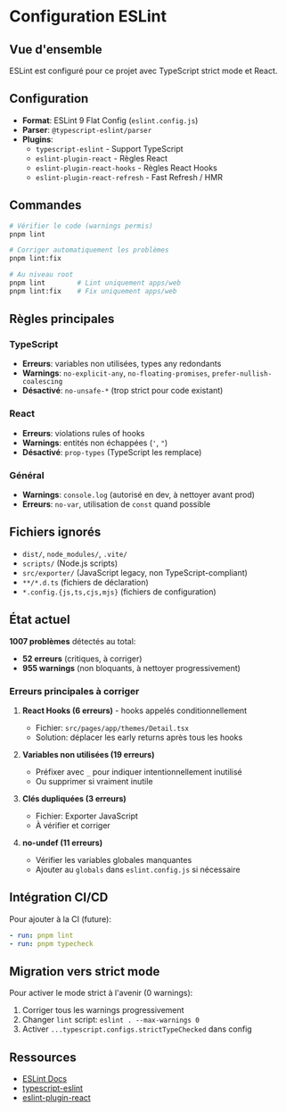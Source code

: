 # Configuration ESLint

## Vue d'ensemble

ESLint est configuré pour ce projet avec TypeScript strict mode et React.

## Configuration

- **Format**: ESLint 9 Flat Config (`eslint.config.js`)
- **Parser**: `@typescript-eslint/parser`
- **Plugins**:
  - `typescript-eslint` - Support TypeScript
  - `eslint-plugin-react` - Règles React
  - `eslint-plugin-react-hooks` - Règles React Hooks
  - `eslint-plugin-react-refresh` - Fast Refresh / HMR

## Commandes

```bash
# Vérifier le code (warnings permis)
pnpm lint

# Corriger automatiquement les problèmes
pnpm lint:fix

# Au niveau root
pnpm lint        # Lint uniquement apps/web
pnpm lint:fix    # Fix uniquement apps/web
```

## Règles principales

### TypeScript
- **Erreurs**: variables non utilisées, types any redondants
- **Warnings**: `no-explicit-any`, `no-floating-promises`, `prefer-nullish-coalescing`
- **Désactivé**: `no-unsafe-*` (trop strict pour code existant)

### React
- **Erreurs**: violations rules of hooks
- **Warnings**: entités non échappées (`'`, `"`)
- **Désactivé**: `prop-types` (TypeScript les remplace)

### Général
- **Warnings**: `console.log` (autorisé en dev, à nettoyer avant prod)
- **Erreurs**: `no-var`, utilisation de `const` quand possible

## Fichiers ignorés

- `dist/`, `node_modules/`, `.vite/`
- `scripts/` (Node.js scripts)
- `src/exporter/` (JavaScript legacy, non TypeScript-compliant)
- `**/*.d.ts` (fichiers de déclaration)
- `*.config.{js,ts,cjs,mjs}` (fichiers de configuration)

## État actuel

**1007 problèmes** détectés au total:
- **52 erreurs** (critiques, à corriger)
- **955 warnings** (non bloquants, à nettoyer progressivement)

### Erreurs principales à corriger

1. **React Hooks (6 erreurs)** - hooks appelés conditionnellement
   - Fichier: `src/pages/app/themes/Detail.tsx`
   - Solution: déplacer les early returns après tous les hooks

2. **Variables non utilisées (19 erreurs)**
   - Préfixer avec `_` pour indiquer intentionnellement inutilisé
   - Ou supprimer si vraiment inutile

3. **Clés dupliquées (3 erreurs)**
   - Fichier: Exporter JavaScript
   - À vérifier et corriger

4. **no-undef (11 erreurs)**
   - Vérifier les variables globales manquantes
   - Ajouter au `globals` dans `eslint.config.js` si nécessaire

## Intégration CI/CD

Pour ajouter à la CI (future):
```yaml
- run: pnpm lint
- run: pnpm typecheck
```

## Migration vers strict mode

Pour activer le mode strict à l'avenir (0 warnings):
1. Corriger tous les warnings progressivement
2. Changer `lint` script: `eslint . --max-warnings 0`
3. Activer `...typescript.configs.strictTypeChecked` dans config

## Ressources

- [ESLint Docs](https://eslint.org/docs/latest/)
- [typescript-eslint](https://typescript-eslint.io/)
- [eslint-plugin-react](https://github.com/jsx-eslint/eslint-plugin-react)
